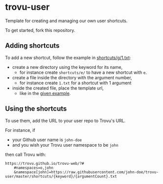 # trovu-user

Template for creating and managing  our own user shortcuts.

To get started, fork this repository.

## Adding shortcuts

To add a new shortcut, follow the example in [shortcuts/g/1.txt](shortcuts/g/1.txt):

- create a new directory using the keyword for its name,
  - for instance create `shortcuts/e/` to have a new shortcut with `e`.
- create a file inside the directory with the argument number, 
  - for instance create `1.txt` for a shortcut with 1 argument
- inside the created file, place the template url,
  - like in the [given example](shortcuts/g/1.txt).

## Using the shortcuts

To use them, add the URL to your user repo to Trovu's URL.

For instance, if

- your Github user name is `john-doe`
- and you wish your Trovu user namespace to be `john`

then call Trovu with:
    
    https://trovu.github.io/trovu-web/?#
        #namespaces=o,john
        &namespace[john]=https://raw.githubusercontent.com/john-doe/trovu-user/master/shortcuts/{keyword}/{argumentCount}.txt

